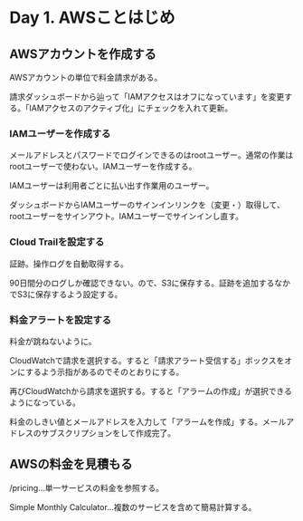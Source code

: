 # Day 1. AWSことはじめ

## AWSアカウントを作成する

AWSアカウントの単位で料金請求がある。

請求ダッシュボードから辿って「IAMアクセスはオフになっています」を変更する。「IAMアクセスのアクティブ化」にチェックを入れて更新。

### IAMユーザーを作成する

メールアドレスとパスワードでログインできるのはrootユーザー。通常の作業はrootユーザーで使わない。IAMユーザーを作成する。

IAMユーザーは利用者ごとに払い出す作業用のユーザー。

ダッシュボードからIAMユーザーのサインインリンクを（変更・）取得して、rootユーザーをサインアウト。IAMユーザーでサインインし直す。

### Cloud Trailを設定する

証跡。操作ログを自動取得する。

90日間分のログしか確認できない。ので、S3に保存する。証跡を追加するなかでS3に保存するよう設定する。

### 料金アラートを設定する

料金が跳ねないように。

CloudWatchで請求を選択する。すると「請求アラート受信する」ボックスをオンにするよう示指があるのでそのとおりにする。

再びCloudWatchから請求を選択する。すると「アラームの作成」が選択できるようになっている。

料金のしきい値とメールアドレスを入力して「アラームを作成」する。メールアドレスのサブスクリプションをして作成完了。

## AWSの料金を見積もる

/pricing...単一サービスの料金を参照する。

Simple Monthly Calculator...複数のサービスを含めて簡易計算する。
